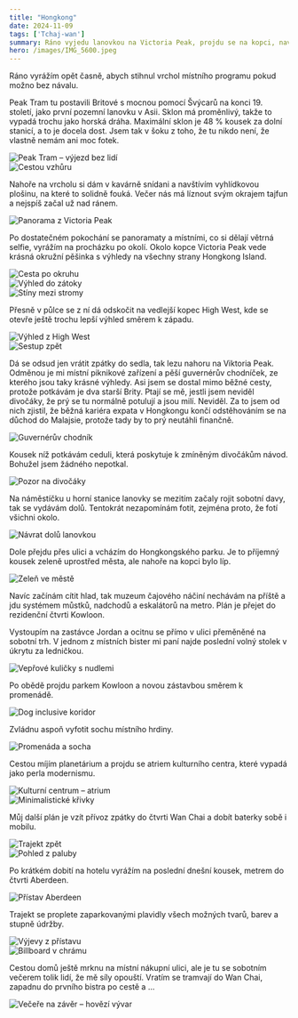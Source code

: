 ```yaml
---
title: "Hongkong"
date: 2024-11-09
tags: ['Tchaj-wan']
summary: Ráno vyjedu lanovkou na Victoria Peak, projdu se na kopci, navštívím hipsterskou kavárnu, pozdravím místního hrdinu a svezu se přívozem.
hero: /images/IMG_5600.jpeg
---
```


Ráno vyrážím opět časně, abych stihnul vrchol místního programu pokud možno bez návalu.

Peak Tram tu postavili Britové s mocnou pomocí Švýcarů na konci 19. století, jako první pozemní lanovku v Asii. Sklon má proměnlivý, takže to vypadá trochu jako horská dráha. Maximální sklon je 48 % kousek za dolní stanicí, a to je docela dost. Jsem tak v šoku z toho, že tu nikdo není, že vlastně nemám ani moc fotek.

![Peak Tram – výjezd bez lidí](/images/IMG_5584.jpeg)  
![Cestou vzhůru](/images/IMG_5587.jpeg)

Nahoře na vrcholu si dám v kavárně snídani a navštívím vyhlídkovou plošinu, na které to solidně fouká. Večer nás má líznout svým okrajem tajfun a nejspíš začal už nad ránem.

![Panorama z Victoria Peak](/images/IMG_5590.jpeg)

Po dostatečném pokochání se panoramaty a místními, co si dělají větrná selfie, vyrážím na procházku po okolí. Okolo kopce Victoria Peak vede krásná okružní pěšinka s výhledy na všechny strany Hongkong Island.

![Cesta po okruhu](/images/IMG_5598.jpeg)  
![Výhled do zátoky](/images/IMG_5600.jpeg)  
![Stíny mezi stromy](/images/IMG_5601.jpeg)

Přesně v půlce se z ní dá odskočit na vedlejší kopec High West, kde se otevře ještě trochu lepší výhled směrem k západu.

![Výhled z High West](/images/IMG_5603.jpeg)  
![Sestup zpět](/images/IMG_5606.jpeg)

Dá se odsud jen vrátit zpátky do sedla, tak lezu nahoru na Viktoria Peak. Odměnou je mi místní piknikové zařízení a pěší guvernérův chodníček, ze kterého jsou taky krásné výhledy. Asi jsem se dostal mimo běžné cesty, protože potkávám je dva starší Brity. Ptají se mě, jestli jsem neviděl divočáky, že prý se tu normálně potulují a jsou milí. Neviděl. Za to jsem od nich zjistil, že běžná kariéra expata v Hongkongu končí odstěhováním se na důchod do Malajsie, protože tady by to prý neutáhli finančně.

![Guvernérův chodník](/images/IMG_5608.jpeg)

Kousek níž potkávám ceduli, která poskytuje k zmíněným divočákům návod. Bohužel jsem žádného nepotkal.

![Pozor na divočáky](/images/IMG_5611.jpeg)

Na náměstíčku u horní stanice lanovky se mezitím začaly rojit sobotní davy, tak se vydávám dolů. Tentokrát nezapomínám fotit, zejména proto, že fotí všichni okolo.

![Návrat dolů lanovkou](/images/IMG_5612.jpeg)

Dole přejdu přes ulici a vcházím do Hongkongského parku. Je to příjemný kousek zeleně uprostřed města, ale nahoře na kopci bylo líp.

![Zeleň ve městě](/images/IMG_5617.jpeg)

Navíc začínám cítit hlad, tak muzeum čajového náčiní nechávám na příště a jdu systémem můstků, nadchodů a eskalátorů na metro. Plán je přejet do rezidenční čtvrti Kowloon. 

Vystoupím na zastávce Jordan a ocitnu se přímo v ulici přeměněné na sobotní trh. V jednom z místních bister mi paní najde poslední volný stolek v úkrytu za ledničkou.

![Vepřové kuličky s nudlemi](/images/IMG_5619.jpeg)

Po obědě projdu parkem Kowloon a novou zástavbou směrem k promenádě.  

![Dog inclusive koridor](/images/IMG_5623.jpeg)

Zvládnu aspoň vyfotit sochu místního hrdiny.

![Promenáda a socha](/images/IMG_5625.jpeg)

Cestou míjím planetárium a projdu se atriem kulturního centra, které vypadá jako perla modernismu.

![Kulturní centrum – atrium](/images/IMG_5629.jpeg)  
![Minimalistické křivky](/images/IMG_5630.jpeg)

Můj další plán je vzít přívoz zpátky do čtvrti Wan Chai a dobít baterky sobě i mobilu.

![Trajekt zpět](/images/IMG_5636.jpeg)  
![Pohled z paluby](/images/IMG_5635.jpeg)

Po krátkém dobití na hotelu vyrážím na poslední dnešní kousek, metrem do čtvrti Aberdeen.

![Přístav Aberdeen](/images/IMG_5641.jpeg)

Trajekt se proplete zaparkovanými plavidly všech možných tvarů, barev a stupně údržby.

![Výjevy z přístavu](/images/IMG_5648.jpeg)  
![Billboard v chrámu](/images/IMG_5649.jpeg)

Cestou domů ještě mrknu na místní nákupní ulici, ale je tu se sobotním večerem tolik lidí, že mě síly opouští. Vratím se tramvají do Wan Chai, zapadnu do prvního bistra po cestě a ...

![Večeře na závěr – hovězí vývar](/images/IMG_5650.jpeg)
